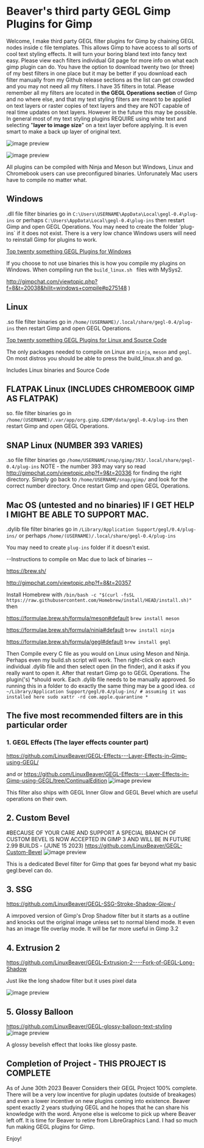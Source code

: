 Beaver's third party GEGL Gimp Plugins for Gimp
=========
Welcome, I make third party GEGL filter plugins for Gimp by chaining GEGL nodes inside c file templates. This allows Gimp to have access to all sorts of cool text styling effects. It will turn your boring bland text into fancy text easy. Please view each filters individual Git page for more info on what each gimp plugin can do. You have the option to download twenty two (or three) of my best filters in one place but it may be better if you download each filter manually from my Github release sections as the list can get crowded and you may not need all my filters. I have 35 filters in total. Please remember all my filters are located in **the GEGL Operations section** of Gimp and no where else, and  that my text styling filters are meant to be applied on text layers or raster copies of text layers and they are NOT capable of real time updates on text layers. However in the future this may be possible. In general most of my text styling plugins REQUIRE using white text and selecting "**layer to image size**" on a text layer before applying. It is even smart to make a back up layer of original text.

![image preview](text.png  )


![image preview](styles.png  )

All plugins can be compiled with Ninja and Meson but Windows, Linux and Chromebook users can use preconfigured binaries. Unforunately Mac users have to compile no matter what.

## Windows
.dll file filter binaries go in `C:\Users\USERNAME\AppData\Local\gegl-0.4\plug-ins` or perhaps `C:\Users\AppData\Local\gegl-0.4\plug-ins` then restart Gimp and open GEGL Operations.
You may need to create the folder 'plug-ins` if it does not exist. 
There is a very low chance Windows users will need to reinstall Gimp for plugins to work.

[Top twenty something GEGL Plugins for Windows](https://cdn.discordapp.com/attachments/402851569692966914/1134138177381220452/windows_top_twenty_gegl_plugins.zip
)

If you choose to not use binaries this is how you compile my plugins on Windows. When compiling run the `build_linux.sh ` files with MySys2.

http://gimpchat.com/viewtopic.php?f=8&t=20038&hilit=windows+compile#p275148
)
  
## Linux 
.so file filter binaries go in `/home/(USERNAME)/.local/share/gegl-0.4/plug-ins` then restart Gimp and open GEGL Operations. 

[Top twenty something GEGL Plugins for Linux and Source Code](https://cdn.discordapp.com/attachments/402851569692966914/1134138177842581585/linux_top_twenty_gegl_plugins.zip) 

 The only packages needed to compile on Linux are `ninja`, `meson` and `gegl`. On most distros you should be able to press the build_linux.sh and go.

Includes Linux binaries and Source Code 

## FLATPAK Linux (INCLUDES CHROMEBOOK GIMP AS FLATPAK) 
  so. file filter binaries go in `/home/(USERNAME)/.var/app/org.gimp.GIMP/data/gegl-0.4/plug-ins` then restart Gimp and open GEGL Operations. 
  
  ## SNAP Linux (NUMBER 393 VARIES)
  .so file filter binaries go `/home/USERNAME/snap/gimp/393/.local/share/gegl-0.4/plug-ins` NOTE - the number 393 may vary so read http://gimpchat.com/viewtopic.php?f=9&t=20336 
  for finding the right directory. Simply go back to `/home/USERNAME/snap/gimp/` and look for the correct number directory.  Once restart Gimp and open GEGL Operations.
  
## Mac OS (untested and no binaries) IF I GET HELP I MIGHT BE ABLE TO SUPPORT MAC.

.dylib file filter binaries go in `/Library/Application Support/gegl/0.4/plug-ins/`
or perhaps `/home/(USERNAME)/.local/share/gegl-0.4/plug-ins`

You may need to create `plug-ins` folder if it doesn't exist.

--Instructions to compile on Mac due to lack of binaries  --

https://brew.sh/

http://gimpchat.com/viewtopic.php?f=8&t=20357

Install Homebrew with `/bin/bash -c "$(curl -fsSL https://raw.githubusercontent.com/Homebrew/install/HEAD/install.sh)"`
then

https://formulae.brew.sh/formula/meson#default
`brew install meson`

https://formulae.brew.sh/formula/ninja#default
`brew install ninja`

https://formulae.brew.sh/formula/gegl#default
 `brew install gegl`
  
  Then Compile every C file as you would on Linux using Meson and Ninja. Perhaps even my build.sh script will work.
Then right-click on each individual .dylib file and then select open (in the finder), and it asks if you really want to open it. After that restart Gimp
go to GEGL Operations. The plugin('s) *should work.  Each .dylib file needs to be manually approved. So running this in a folder to do exactly the same thing 
may be a good idea. `cd ~/Library/Application Support/gegl/0.4/plug-ins/ # assuming it was installed here
sudo xattr -rd com.apple.quarantine *`
  
  ## The five most recommended filters are in this particular order 
  
### 1. GEGL Effects (The layer effects counter part)
https://github.com/LinuxBeaver/GEGL-Effects---Layer-Effects-in-Gimp-using-GEGL/ 

and or 
https://github.com/LinuxBeaver/GEGL-Effects---Layer-Effects-in-Gimp-using-GEGL/tree/ContinualEdition
  ![image preview](effects4.png )  
  
  This filter also ships with GEGL Inner Glow and GEGL Bevel which are useful operations on their own.
  
## 2. Custom Bevel
#BECAUSE OF YOUR CARE AND SUPPORT A SPECIAL BRANCH OF CUSTOM BEVEL IS NOW ACCEPTED IN GIMP 3 AND WILL BE IN FUTURE 2.99 BUILDS - (JUNE 15 2023)
https://github.com/LinuxBeaver/GEGL-Custom-Bevel
  ![image preview](framed_GEGL3.png )
 
 This is a dedicated Bevel filter for Gimp that goes far beyond what my basic gegl:bevel can do.
  
## 3. SSG
https://github.com/LinuxBeaver/GEGL-SSG-Stroke-Shadow-Glow-/

A imrpoved version of Gimp's Drop Shadow filter but it starts as a outline and knocks out the original image unless set to normal blend mode. It even has an image file overlay mode. It will be far more useful in Gimp 3.2
  
  
## 4. Extrusion 2 
https://github.com/LinuxBeaver/GEGL-Extrusion-2----Fork-of-GEGL-Long-Shadow
 
   Just like the long shadow filter but it uses pixel data
   
![image preview](extrusion2.png  )

  
## 5. Glossy Balloon
https://github.com/LinuxBeaver/GEGL-glossy-balloon-text-styling
  ![image preview]( yellow_ballon.jpg )
  
  
  A glossy bevelish effect that looks like glossy paste.


  ## Completion of Project - THIS PROJECT IS COMPLETE
  As of June 30th 2023 Beaver Considers their GEGL Project 100% complete. There will be a very low incentive for plugin updates (outside of breakages) and even a lower incentive on new plugins coming into existence. Beaver spent exactly 2 years studying GEGL and he hopes that he can share his knowledge with the word. Anyone else is welcome to pick up where Beaver left off. It is time for Beaver to retire from LibreGraphics Land. I had so much fun making GEGL plugins for Gimp.

  
  Enjoy!
  

